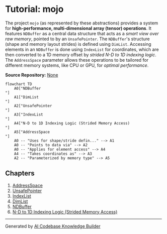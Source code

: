 # Tutorial: mojo

The project `mojo` (as represented by these abstractions) provides a system for **high-performance, multi-dimensional array (tensor) operations**.
It features `NDBuffer` as a central data structure that acts as a *smart view over raw memory*, pointed to by an `UnsafePointer`.
The `NDBuffer`'s structure (shape and memory layout strides) is defined using `DimList`.
Accessing elements in an `NDBuffer` is done using `IndexList` for coordinates, which are then converted to a 1D memory offset by *strided N-D to 1D indexing logic*.
The `AddressSpace` parameter allows these operations to be tailored for different memory systems, like CPU or GPU, for *optimal performance*.


**Source Repository:** [None](None)

```mermaid
flowchart TD
    A0["NDBuffer
"]
    A1["DimList
"]
    A2["UnsafePointer
"]
    A3["IndexList
"]
    A4["N-D to 1D Indexing Logic (Strided Memory Access)
"]
    A5["AddressSpace
"]
    A0 -- "Uses for shape/stride defin..." --> A1
    A0 -- "Points to data via" --> A2
    A0 -- "Applies for element access" --> A4
    A4 -- "Takes coordinates as" --> A3
    A2 -- "Parameterized by memory type" --> A5
```

## Chapters

1. [AddressSpace
](01_addressspace_.md)
2. [UnsafePointer
](02_unsafepointer_.md)
3. [IndexList
](03_indexlist_.md)
4. [DimList
](04_dimlist_.md)
5. [NDBuffer
](05_ndbuffer_.md)
6. [N-D to 1D Indexing Logic (Strided Memory Access)
](06_n_d_to_1d_indexing_logic__strided_memory_access__.md)


---

Generated by [AI Codebase Knowledge Builder](https://github.com/The-Pocket/Tutorial-Codebase-Knowledge)